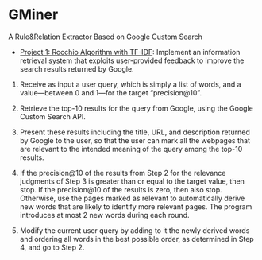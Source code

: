 # GMiner
A Rule&amp;Relation Extractor Based on Google Custom Search

* [Project 1: Rocchio Algorithm with TF-IDF](proj1/README.md): Implement an information retrieval system that exploits user-provided feedback to improve the search results returned by Google.

1. Receive as input a user query, which is simply a list of words, and a value—between 0 and 1—for the target “precision@10”.

2. Retrieve the top-10 results for the query from Google, using the Google Custom Search API.

3. Present these results including the title, URL, and description returned by Google to the user, so that the user can mark all the webpages that are relevant to the intended meaning of the query among the top-10 results.

4. If the precision@10 of the results from Step 2 for the relevance judgments of Step 3 is greater than or equal to the target value, then stop. If the precision@10 of the results is zero, then also stop. Otherwise, use the pages marked as relevant to automatically derive new words that are likely to identify more relevant pages. The program introduces at most 2 new words during each round. 

5. Modify the current user query by adding to it the newly derived words and ordering all words in the best possible order, as determined in Step 4, and go to Step 2.

